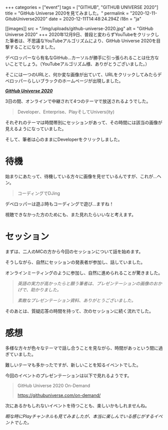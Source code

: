 +++
categories = ["event"]
tags = ["GITHUB", "GITHUB UNIVERSE 2020"]
title = "GitHub Universe 2020を見てみました。"
permalink = "2020-12-11-GitubUniverse2020"
date = 2020-12-11T14:48:24.294Z
i18n = "ja"

[[images]]
src = "/img/uploads/github-universe-2020.jpg"
alt = "GitHub Universe 2020"
+++
2020年12月9日、普段と変わらずYouTubeをクリックした筆者は、不思議なYouTubeアルゴリズムにより、GitHub Universe 2020を目撃することになりました。

デベロッパーなら有名なGitHub...カーソルが勝手に引っ張られることは仕方ないことでしょう。（YouTubeアルゴリズム様、ありがとうございました。）

そこには一つのURLと、何か変な画像が出ていて、URLをクリックしてみたらデベロッパーらしいブラックのホームページが出現しました。

***[GitHub Universe 2020](https://githubuniverse.com/)***

3日の間、オンラインで中継されて4つのテーマで放送されるようでした。

> Developer、Enterprise、PlayそしてUnivers(ity)

それぞれのテーマは時間帯別にセッションがあって、その時間には該当の画像が見えるようになっていました。

そして、筆者は心のままにDeveloperをクリックしました。

# 待機

始まりにあたって、待機している方々に画像を見せているんですが、これが…ヘン。

> コーディングでDJing

デベロッパーは遊ぶ時もコーディングで遊び…ますね！

視聴できなかった方のためにも、また見れたらいいなと考えます。

# セッション

まずは、二人のMCの方から今回のセッションについて話を始めます。

そうしながら、自然にセッションの発表者が参加し、話していました。

オンラインミーティングのように参加し、自然に進められることが驚きました。

> *英語の実力が高かったらと願う筆者は、プレゼンテーションの画像のおかげで、助かりました。*
>
> *素敵なプレゼンテーション資料、ありがとうございました。*

そのあとは、質疑応答の時間を持って、次のセッションに続く流れでした。

# 感想

多様な方々が色々なテーマで話し合うことを見ながら、時間があっという間に過ぎていました。

難しいテーマも多かったですが、新しいことを知るイベントでした。

今回のイベントのプレゼンテーションは以下で見れるようです。

> GitHub Universe 2020 On-Demand
>
> <https://githubuniverse.com/on-demand/>

次にあるかもしれないイベントを待つことも、楽しいかもしれませんね。

*暇な時にPlayチャンネルも見てみましたが、本当に楽しんでいる感じがするイベントでした。*